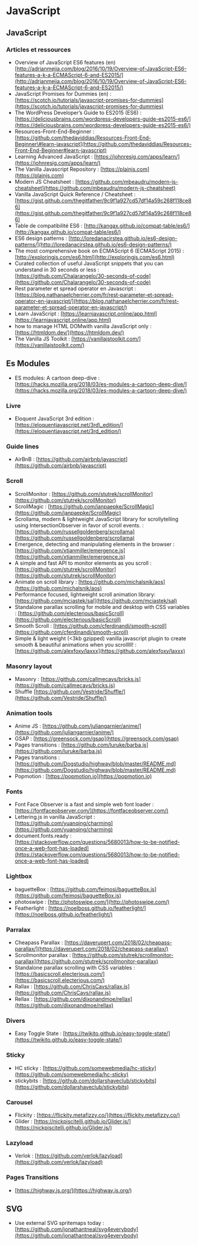 # JavaScript

## JavaScript

### Articles et ressources

* Overview of JavaScript ES6 features \(en\) [http://adrianmejia.com/blog/2016/10/19/Overview-of-JavaScript-ES6-features-a-k-a-ECMAScript-6-and-ES2015/](http://adrianmejia.com/blog/2016/10/19/Overview-of-JavaScript-ES6-features-a-k-a-ECMAScript-6-and-ES2015/)
* JavaScript Promises for Dummies \(en\) : [https://scotch.io/tutorials/javascript-promises-for-dummies](https://scotch.io/tutorials/javascript-promises-for-dummies)
* The WordPress Developer’s Guide to ES2015 \(ES6\) : [https://deliciousbrains.com/wordpress-developers-guide-es2015-es6/](https://deliciousbrains.com/wordpress-developers-guide-es2015-es6/)
* Resources-Front-End-Beginner : [https://github.com/thedaviddias/Resources-Front-End-Beginner\#learn-javascript](https://github.com/thedaviddias/Resources-Front-End-Beginner#learn-javascript)
* Learning Advanced JavaScript : [https://johnresig.com/apps/learn/](https://johnresig.com/apps/learn/)
* The Vanilla Javascript Repository : [https://plainjs.com](https://plainjs.com)
* Modern JS Cheatsheet : [https://github.com/mbeaudru/modern-js-cheatsheet](https://github.com/mbeaudru/modern-js-cheatsheet)
* Vanilla JavaScript Quick Reference / Cheatsheet : [https://gist.github.com/thegitfather/9c9f1a927cd57df14a59c268f118ce86](https://gist.github.com/thegitfather/9c9f1a927cd57df14a59c268f118ce86)
* Table de compatibilité ES6 : [http://kangax.github.io/compat-table/es6/](http://kangax.github.io/compat-table/es6/)
* ES6 design patterns : [http://loredanacirstea.github.io/es6-design-patterns/](http://loredanacirstea.github.io/es6-design-patterns/)
* The most comprehensive book on ECMAScript 6 \(ECMAScript 2015\) : [http://exploringjs.com/es6.html](http://exploringjs.com/es6.html)
* Curated collection of useful JavaScript snippets that you can understand in 30 seconds or less : [https://github.com/Chalarangelo/30-seconds-of-code](https://github.com/Chalarangelo/30-seconds-of-code)
* Rest parameter et spread operator en Javascript : [https://blog.nathanaelcherrier.com/fr/rest-parameter-et-spread-operator-en-javascript/](https://blog.nathanaelcherrier.com/fr/rest-parameter-et-spread-operator-en-javascript/)
* Learn JavaScript : [https://learnjavascript.online/app.html](https://learnjavascript.online/app.html)
* how to manage HTML DOMwith vanilla JavaScript only : [https://htmldom.dev/](https://htmldom.dev/)
* The Vanilla JS Toolkit : [https://vanillajstoolkit.com/](https://vanillajstoolkit.com/)

## Es Modules

* ES modules: A cartoon deep-dive : [https://hacks.mozilla.org/2018/03/es-modules-a-cartoon-deep-dive/](https://hacks.mozilla.org/2018/03/es-modules-a-cartoon-deep-dive/)

### Livre

* Eloquent JavaScript 3rd edition : [https://eloquentjavascript.net/3rd\_edition/](https://eloquentjavascript.net/3rd_edition/)

### Guide lines

* AirBnB : [https://github.com/airbnb/javascript](https://github.com/airbnb/javascript)

### Scroll

* ScrollMonitor : [https://github.com/stutrek/scrollMonitor](https://github.com/stutrek/scrollMonitor)
* ScrollMagic : [https://github.com/janpaepke/ScrollMagic](https://github.com/janpaepke/ScrollMagic)
* Scrollama, modern & lightweight JavaScript library for scrollytelling using IntersectionObserver in favor of scroll events. : [https://github.com/russellgoldenberg/scrollama](https://github.com/russellgoldenberg/scrollama)
* Emergence, detecting and manipulating elements in the browser : [https://github.com/xtianmiller/emergence.js](https://github.com/xtianmiller/emergence.js)
* A simple and fast API to monitor elements as you scroll : [https://github.com/stutrek/scrollMonitor](https://github.com/stutrek/scrollMonitor)
* Animate on scroll library : [https://github.com/michalsnik/aos](https://github.com/michalsnik/aos)
* Performance focused, lightweight scroll animation library: [https://github.com/mciastek/sal](https://github.com/mciastek/sal)
* Standalone parallax scrolling for mobile and desktop with CSS variables : [https://github.com/electerious/basicScroll](https://github.com/electerious/basicScroll)
* Smooth Scroll : [https://github.com/cferdinandi/smooth-scroll](https://github.com/cferdinandi/smooth-scroll)
* Simple & light weight \(&lt;3kb gzipped\) vanilla javascript plugin to create smooth & beautiful animations when you scrolllll!  : [https://github.com/alexfoxy/laxxx](https://github.com/alexfoxy/laxxx)

### Masonry layout

* Masonry : [https://github.com/callmecavs/bricks.js](https://github.com/callmecavs/bricks.js)
* Shuffle [https://github.com/Vestride/Shuffle/](https://github.com/Vestride/Shuffle/)

### Animation tools

* Anime JS : [https://github.com/juliangarnier/anime/](https://github.com/juliangarnier/anime/)
* GSAP : [https://greensock.com/gsap](https://greensock.com/gsap)
* Pages transitions : [https://github.com/luruke/barba.js](https://github.com/luruke/barba.js)
* Pages transitions : [https://github.com/Dogstudio/highway/blob/master/README.md](https://github.com/Dogstudio/highway/blob/master/README.md)
* Popmotion : [https://popmotion.io](https://popmotion.io)

### Fonts

* Font Face Observer is a fast and simple web font loader : [https://fontfaceobserver.com/](https://fontfaceobserver.com/)
* Lettering.js in vanilla JavaScript : [https://github.com/yuanqing/charming](https://github.com/yuanqing/charming)
* document.fonts.ready : [https://stackoverflow.com/questions/5680013/how-to-be-notified-once-a-web-font-has-loaded](https://stackoverflow.com/questions/5680013/how-to-be-notified-once-a-web-font-has-loaded)

### Lightbox

* baguetteBox : [https://github.com/feimosi/baguetteBox.js](https://github.com/feimosi/baguetteBox.js)
* photoswipe : [http://photoswipe.com/](http://photoswipe.com/)
* Featherlight : [https://noelboss.github.io/featherlight/](https://noelboss.github.io/featherlight/)

### Parralax

* Cheapass Parallax : [https://daverupert.com/2018/02/cheapass-parallax/](https://daverupert.com/2018/02/cheapass-parallax/)
* Scrollmonitor parallax : [https://github.com/stutrek/scrollmonitor-parallax](https://github.com/stutrek/scrollmonitor-parallax)
* Standalone parallax scrolling with CSS variables : [https://basicscroll.electerious.com/](https://basicscroll.electerious.com/)
* Rallax : [https://github.com/ChrisCavs/rallax.js](https://github.com/ChrisCavs/rallax.js)
* Rellax : [https://github.com/dixonandmoe/rellax](https://github.com/dixonandmoe/rellax)

### Divers

* Easy Toggle State : [https://twikito.github.io/easy-toggle-state/](https://twikito.github.io/easy-toggle-state/)

### Sticky

* HC sticky : [https://github.com/somewebmedia/hc-sticky](https://github.com/somewebmedia/hc-sticky)
* stickybits : [https://github.com/dollarshaveclub/stickybits](https://github.com/dollarshaveclub/stickybits)

### Carousel

* Flickity : [https://flickity.metafizzy.co/](https://flickity.metafizzy.co/)
* Glider : [https://nickpiscitelli.github.io/Glider.js/](https://nickpiscitelli.github.io/Glider.js/)

### Lazyload

* Verlok : [https://github.com/verlok/lazyload](https://github.com/verlok/lazyload)

### Pages Transitions

* [https://highway.js.org/](https://highway.js.org/)

## SVG

* Use external SVG spritemaps today : [https://github.com/jonathantneal/svg4everybody](https://github.com/jonathantneal/svg4everybody)

